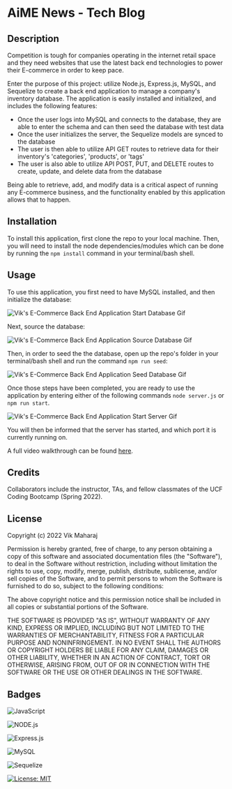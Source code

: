 # AiME News - Tech Blog

## Description

Competition is tough for companies operating in the internet retail space and they need websites that use the latest back end technologies to power their E-commerce in order to keep pace.

Enter the purpose of this project: utilize Node.js, Express.js, MySQL, and Sequelize to create a back end application to manage a company's inventory database. The application is easily installed and initialized, and includes the following features:

- Once the user logs into MySQL and connects to the database, they are able to enter the schema and can then seed the database with test data
- Once the user initializes the server, the Sequelize models are synced to the database
- The user is then able to utilize API GET routes to retrieve data for their inventory's 'categories', 'products', or 'tags'
- The user is also able to utilize API POST, PUT, and DELETE routes to create, update, and delete data from the database

Being able to retrieve, add, and modify data is a critical aspect of running any E-commerce business, and the functionality enabled by this application allows that to happen.


## Installation

To install this application, first clone the repo to your local machine. Then, you will need to install the node dependencies/modules which can be done by running the ```npm install``` command in your terminal/bash shell. 

## Usage

To use this application, you first need to have MySQL installed, and then initialize the database:

![Vik's E-Commerce Back End Application Start Database Gif](src/Untitled-1.gif)

Next, source the database:

![Vik's E-Commerce Back End Application Source Database Gif](src/Untitled-2.gif)

Then, in order to seed the the database, open up the repo's folder in your terminal/bash shell and run the command ```npm run seed```:

![Vik's E-Commerce Back End Application Seed Database Gif](src/Untitled-3.gif)

Once those steps have been completed, you are ready to use the application by entering either of the following commands  ```node server.js``` or ```npm run start```. 

![Vik's E-Commerce Back End Application Start Server Gif](src/Untitled-4.gif)

You will then be informed that the server has started, and which port it is currently running on.

A full video walkthrough can be found [here](https://vimeo.com/712703436).


## Credits

Collaborators include the instructor, TAs, and fellow classmates of the UCF Coding Bootcamp (Spring 2022).


## License

Copyright (c) 2022 Vik Maharaj

Permission is hereby granted, free of charge, to any person obtaining a copy of this software and associated documentation files (the "Software"), to deal
in the Software without restriction, including without limitation the rights to use, copy, modify, merge, publish, distribute, sublicense, and/or sell copies of the Software, and to permit persons to whom the Software is furnished to do so, subject to the following conditions:

The above copyright notice and this permission notice shall be included in all copies or substantial portions of the Software.

THE SOFTWARE IS PROVIDED "AS IS", WITHOUT WARRANTY OF ANY KIND, EXPRESS OR IMPLIED, INCLUDING BUT NOT LIMITED TO THE WARRANTIES OF MERCHANTABILITY,
FITNESS FOR A PARTICULAR PURPOSE AND NONINFRINGEMENT. IN NO EVENT SHALL THE AUTHORS OR COPYRIGHT HOLDERS BE LIABLE FOR ANY CLAIM, DAMAGES OR OTHER LIABILITY, WHETHER IN AN ACTION OF CONTRACT, TORT OR OTHERWISE, ARISING FROM, OUT OF OR IN CONNECTION WITH THE SOFTWARE OR THE USE OR OTHER DEALINGS IN THE SOFTWARE.


## Badges

![JavaScript](https://img.shields.io/badge/javascript-%23323330.svg?style=for-the-badge&logo=javascript&logoColor=%23F7DF1E)

![NODE.js](https://img.shields.io/badge/Node.js-43853D?style=for-the-badge&logo=node.js&logoColor=white)

![Express.js](https://img.shields.io/badge/express.js-%23404d59.svg?style=for-the-badge&logo=express&logoColor=%2361DAFB)

![MySQL](https://img.shields.io/badge/mysql-%2300f.svg?style=for-the-badge&logo=mysql&logoColor=white)

![Sequelize](https://img.shields.io/badge/Sequelize-52B0E7?style=for-the-badge&logo=Sequelize&logoColor=white)

[![License: MIT](https://img.shields.io/badge/License-MIT-yellow.svg)](https://opensource.org/licenses/MIT)